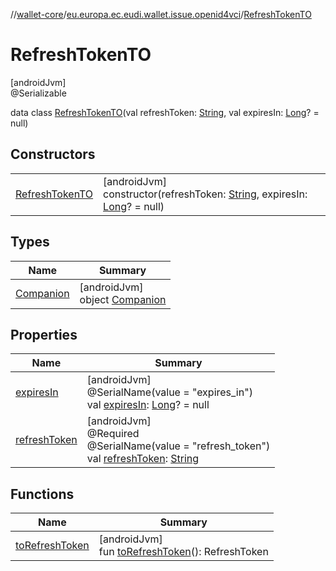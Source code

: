 //[wallet-core](../../../index.md)/[eu.europa.ec.eudi.wallet.issue.openid4vci](../index.md)/[RefreshTokenTO](index.md)

# RefreshTokenTO

[androidJvm]\
@Serializable

data class [RefreshTokenTO](index.md)(val
refreshToken: [String](https://kotlinlang.org/api/latest/jvm/stdlib/kotlin/-string/index.html), val
expiresIn: [Long](https://kotlinlang.org/api/latest/jvm/stdlib/kotlin/-long/index.html)? = null)

## Constructors

|                                         |                                                                                                                                                                                                                              |
|-----------------------------------------|------------------------------------------------------------------------------------------------------------------------------------------------------------------------------------------------------------------------------|
| [RefreshTokenTO](-refresh-token-t-o.md) | [androidJvm]<br>constructor(refreshToken: [String](https://kotlinlang.org/api/latest/jvm/stdlib/kotlin/-string/index.html), expiresIn: [Long](https://kotlinlang.org/api/latest/jvm/stdlib/kotlin/-long/index.html)? = null) |

## Types

| Name                             | Summary                                                 |
|----------------------------------|---------------------------------------------------------|
| [Companion](-companion/index.md) | [androidJvm]<br>object [Companion](-companion/index.md) |

## Properties

| Name                             | Summary                                                                                                                                                                                               |
|----------------------------------|-------------------------------------------------------------------------------------------------------------------------------------------------------------------------------------------------------|
| [expiresIn](expires-in.md)       | [androidJvm]<br>@SerialName(value = &quot;expires_in&quot;)<br>val [expiresIn](expires-in.md): [Long](https://kotlinlang.org/api/latest/jvm/stdlib/kotlin/-long/index.html)? = null                   |
| [refreshToken](refresh-token.md) | [androidJvm]<br>@Required<br>@SerialName(value = &quot;refresh_token&quot;)<br>val [refreshToken](refresh-token.md): [String](https://kotlinlang.org/api/latest/jvm/stdlib/kotlin/-string/index.html) |

## Functions

| Name                                  | Summary                                                                   |
|---------------------------------------|---------------------------------------------------------------------------|
| [toRefreshToken](to-refresh-token.md) | [androidJvm]<br>fun [toRefreshToken](to-refresh-token.md)(): RefreshToken |
